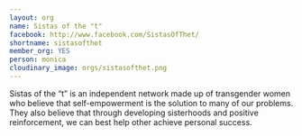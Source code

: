 ```yaml
---
layout: org
name: Sistas of the "t"
facebook: http://www.facebook.com/SistasOfThet/
shortname: sistasofthet
member_org: YES
person: monica
cloudinary_image: orgs/sistasofthet.png
---
```


Sistas of the “t” is an independent network made up of transgender women who believe that
self-empowerment is the solution to many of our problems. They also believe that through developing sisterhoods and positive reinforcement, we can best help other achieve personal success.
